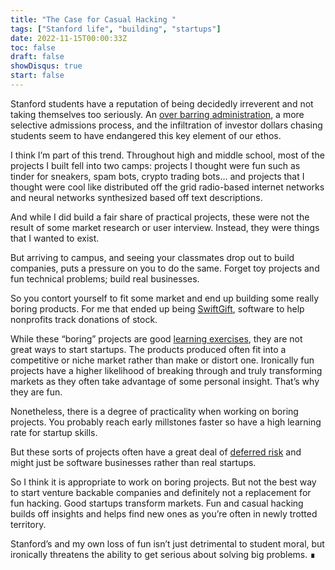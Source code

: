 ```yaml
---
title: "The Case for Casual Hacking "
tags: ["Stanford life", "building", "startups"]
date: 2022-11-15T00:00:33Z
toc: false
draft: false
showDisqus: true
start: false
---
```


Stanford students have a reputation of being decidedly irreverent and not taking themselves too seriously. An [over barring administration](https://stanforddaily.com/2022/10/24/inside-stanfords-war-on-fun-tensions-mount-over-universitys-handling-of-social-life/), a more selective admissions process, and the infiltration of investor dollars chasing students seem to have endangered this key element of our ethos. 

I think I’m part of this trend. Throughout high and middle school, most of the projects I built fell into two camps: projects I thought were fun such as tinder for sneakers, spam bots, crypto trading bots… and projects that I thought were cool like distributed off the grid radio-based internet networks and neural networks synthesized based off text descriptions. 

And while I did build a fair share of practical projects, these were not the result of some market research or user interview. Instead, they were things that I wanted to exist. 

But arriving to campus, and seeing your classmates drop out to build companies, puts a pressure on you to do the same. Forget toy projects and fun technical problems; build real businesses. 

So you contort yourself to fit some market and end up building some really boring products. For me that ended up being [SwiftGift](https://longo.land/projects/swift/), software to help nonprofits track donations of stock.

While these “boring” projects are good [learning exercises](https://longo.land/posts/verticals/), they are not great ways to start startups. The products produced often fit into a competitive or niche market rather than make or distort one. Ironically fun projects have a higher likelihood of breaking through and truly transforming markets as they often take advantage of some personal insight. That’s why they are fun. 

Nonetheless, there is a degree of practicality when working on boring projects. You probably reach early millstones faster so have a high learning rate for startup skills.

But these sorts of projects often have a great deal of [deferred risk](https://longo.land/posts/deferred-risk/) and might just be software businesses rather than real startups. 

So I think it is appropriate to work on boring projects. But not the best way to start venture backable companies and definitely not a replacement for fun hacking. Good startups transform markets. Fun and casual hacking builds off insights and helps find new ones as you’re often in newly trotted territory. 

Stanford’s and my own loss of fun isn’t just detrimental to student moral, but ironically threatens the ability to get serious about solving big problems. ∎